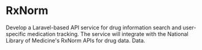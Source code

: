 # RxNorm
Develop a Laravel-based API service for drug information search and user-specific medication tracking. The service will integrate with the National Library of Medicine's RxNorm APIs for drug data.
Data.
